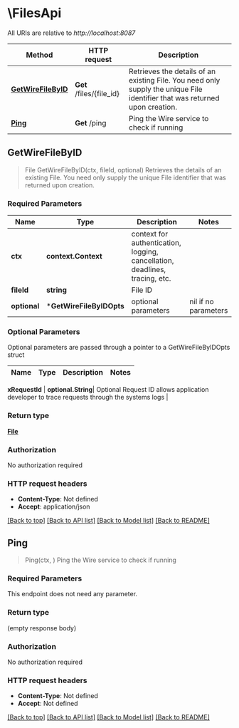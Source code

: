 # \FilesApi

All URIs are relative to *http://localhost:8087*

Method | HTTP request | Description
------------- | ------------- | -------------
[**GetWireFileByID**](FilesApi.md#GetWireFileByID) | **Get** /files/{file_id} | Retrieves the details of an existing File. You need only supply the unique File identifier that was returned upon creation.
[**Ping**](FilesApi.md#Ping) | **Get** /ping | Ping the Wire service to check if running



## GetWireFileByID

> File GetWireFileByID(ctx, fileId, optional)
Retrieves the details of an existing File. You need only supply the unique File identifier that was returned upon creation.

### Required Parameters


Name | Type | Description  | Notes
------------- | ------------- | ------------- | -------------
**ctx** | **context.Context** | context for authentication, logging, cancellation, deadlines, tracing, etc.
**fileId** | **string**| File ID | 
 **optional** | ***GetWireFileByIDOpts** | optional parameters | nil if no parameters

### Optional Parameters

Optional parameters are passed through a pointer to a GetWireFileByIDOpts struct


Name | Type | Description  | Notes
------------- | ------------- | ------------- | -------------

 **xRequestId** | **optional.String**| Optional Request ID allows application developer to trace requests through the systems logs | 

### Return type

[**File**](File.md)

### Authorization

No authorization required

### HTTP request headers

- **Content-Type**: Not defined
- **Accept**: application/json

[[Back to top]](#) [[Back to API list]](../README.md#documentation-for-api-endpoints)
[[Back to Model list]](../README.md#documentation-for-models)
[[Back to README]](../README.md)


## Ping

> Ping(ctx, )
Ping the Wire service to check if running

### Required Parameters

This endpoint does not need any parameter.

### Return type

 (empty response body)

### Authorization

No authorization required

### HTTP request headers

- **Content-Type**: Not defined
- **Accept**: Not defined

[[Back to top]](#) [[Back to API list]](../README.md#documentation-for-api-endpoints)
[[Back to Model list]](../README.md#documentation-for-models)
[[Back to README]](../README.md)

